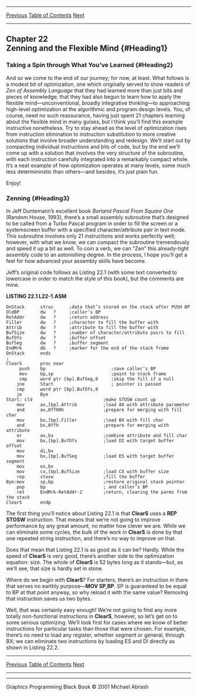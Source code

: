   ------------------------ --------------------------------- --------------------
  [Previous](21-05.html)   [Table of Contents](index.html)   [Next](22-02.html)
  ------------------------ --------------------------------- --------------------

Chapter 22\
 Zenning and the Flexible Mind {#Heading1}
------------------------------

### Taking a Spin through What You’ve Learned {#Heading2}

And so we come to the end of our journey; for now, at least. What
follows is a modest bit of optimization, one which originally served to
show readers of *Zen of Assembly Language* that they had learned more
than just bits and pieces of knowledge; that they had also begun to
learn how to apply the flexible mind—unconventional, broadly integrative
thinking—to approaching high-level optimization at the algorithmic and
program design levels. You, of course, need no such reassurance, having
just spent 21 chapters learning about the flexible mind in many guises,
but I think you’ll find this example instructive nonetheless. Try to
stay ahead as the level of optimization rises from instruction
elimination to instruction substitution to more creative solutions that
involve broader understanding and redesign. We’ll start out by
compacting individual instructions and bits of code, but by the end
we’ll come up with a solution that involves the very structure of the
subroutine, with each instruction carefully integrated into a remarkably
compact whole. It’s a neat example of how optimization operates at many
levels, some much less determininstic than others—and besides, it’s just
plain fun.

Enjoy!

### Zenning {#Heading3}

In Jeff Duntemann’s excellent book *Borland Pascal From Square One*
(Random House, 1993), there’s a small assembly subroutine that’s
designed to be called from a Turbo Pascal program in order to fill the
screen or a systemscreen buffer with a specified character/attribute
pair in text mode. This subroutine involves only 21 instructions and
works perfectly well; however, with what we know, we can compact the
subroutine tremendously and speed it up a bit as well. To coin a verb,
we can “Zen” this already-tight assembly code to an astonishing degree.
In the process, I hope you’ll get a feel for how advanced your assembly
skills have become.

Jeff’s original code follows as Listing 22.1 (with some text converted
to lowercase in order to match the style of this book), but the comments
are mine.

**LISTING 22.1 L22-1.ASM**

    OnStack      struc      ;data that’s stored on the stack after PUSH BP
    OldBP        dw   ?     ;caller’s BP
    RetAddr      dw   ?     ;return address
    Filler       dw   ?     ;character to fill the buffer with
    Attrib       dw   ?     ;attribute to fill the buffer with
    BufSize      dw   ?     ;number of character/attribute pairs to fill
    BufOfs       dw   ?     ;buffer offset
    BufSeg       dw   ?     ;buffer segment
    EndMrk       db   ?     ;marker for the end of the stack frame
    OnStack      ends
    ;
    ClearS       proc near
         push    bp                         ;save caller’s BP
         mov     bp,sp                      ;point to stack frame
         cmp     word ptr [bp].BufSeg,0     ;skip the fill if a null
        jne      Start                      ; pointer is passed
        cmp      word ptr [bp].BufOfs,0
        je       Bye
    Start: cld                           ;make STOSW count up
        mov      ax,[bp].Attrib          ;load AX with attribute parameter
        and      ax,0ff00h               ;prepare for merging with fill char
        mov      bx,[bp].Filler          ;load BX with fill char
        and      bx,0ffh                 ;prepare for merging with attribute
        or       ax,bx                   ;combine attribute and fill char
        mov      bx,[bp].BufOfs          ;load DI with target buffer offset
        mov      di,bx
        mov      bx,[bp].BufSeg          ;load ES with target buffer segment
        mov      es,bx
        mov      cx,[bp].BufSize         ;load CX with buffer size
        rep      stosw                   ;fill the buffer
    Bye:mov      sp,bp                   ;restore original stack pointer
        pop      bp                      ; and caller’s BP
        ret      EndMrk-RetAddr-2        ;return, clearing the parms from the stack
    ClearS       endp

The first thing you’ll notice about Listing 22.1 is that **ClearS** uses
a **REP STOSW** instruction. That means that we’re not going to improve
performance by any great amount, no matter how clever we are. While we
can eliminate some cycles, the bulk of the work in **ClearS** is done by
that one repeated string instruction, and there’s no way to improve on
that.

Does that mean that Listing 22.1 is as good as it can be? Hardly. While
the speed of **ClearS** is very good, there’s another side to the
optimization equation: size. The whole of **ClearS** is 52 bytes long as
it stands—but, as we’ll see, that size is hardly set in stone.

Where do we begin with **ClearS**? For starters, there’s an instruction
in there that serves no earthly purpose—**MOV SP,BP**. SP is guaranteed
to be equal to BP at that point anyway, so why reload it with the same
value? Removing that instruction saves us two bytes.

Well, that was certainly easy enough! We’re not going to find any more
totally non-functional instructions in **ClearS**, however, so let’s get
on to some serious optimizing. We’ll look first for cases where we know
of better instructions for particular tasks than those that were chosen.
For example, there’s no need to load any register, whether segment or
general, through BX; we can eliminate two instructions by loading ES and
DI directly as shown in Listing 22.2.

  ------------------------ --------------------------------- --------------------
  [Previous](21-05.html)   [Table of Contents](index.html)   [Next](22-02.html)
  ------------------------ --------------------------------- --------------------

* * * * *

Graphics Programming Black Book © 2001 Michael Abrash
